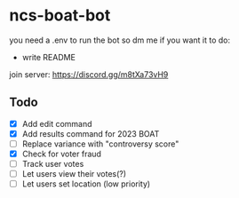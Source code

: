 # ncs-boat-bot
you need a .env to run the bot so dm me if you want it
to do:
* write README

join server: https://discord.gg/m8tXa73vH9

## Todo
- [x] Add edit command
- [x] Add results command for 2023 BOAT
- [ ] Replace variance with "controversy score"
- [x] Check for voter fraud
- [ ] Track user votes
- [ ] Let users view their votes(?)
- [ ] Let users set location (low priority)